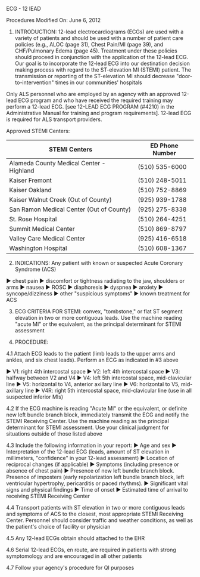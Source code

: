 ECG - 12 lEAD

Procedures
Modified On: June 6, 2012

1. INTRODUCTION: 12-lead electrocardiograms (ECGs) are used with a variety of patients and should be used with a number of patient care policies (e.g., ALOC (page 31), Chest Pain/MI (page 39), and CHF/Pulmonary Edema (page 45). Treatment under these policies should proceed in conjunction with the application of the 12-lead ECG. Our goal is to incorporate the 12-lead ECG into our destination decision making process with regard to the ST-elevation MI (STEMI) patient. The transmission or reporting of the ST-elevation MI should decrease "door-to-intervention" times in our communities' hospitals

Only ALS personnel who are employed by an agency with an approved 12-lead ECG program and who have received the required training may perform a 12-lead ECG. [see 12-LEAD ECG PROGRAM (#4210) in the Administrative Manual for training and program requirements]. 12-lead ECG is required for ALS transport providers.

Approved STEMI Centers:

| STEMI Centers | ED Phone Number |
|---------------|----------------|
| Alameda County Medical Center - Highland | (510) 535-6000 |
| Kaiser Fremont | (510) 248-5011 |
| Kaiser Oakland | (510) 752-8869 |
| Kaiser Walnut Creek (Out of County) | (925) 939-1788 |
| San Ramon Medical Center (Out of County) | (925) 275-8338 |
| St. Rose Hospital | (510) 264-4251 |
| Summit Medical Center | (510) 869-8797 |
| Valley Care Medical Center | (925) 416-6518 |
| Washington Hospital | (510) 608-1367 |

2. INDICATIONS: Any patient with known or suspected Acute Coronary Syndrome (ACS)

► chest pain
► discomfort or tightness radiating to the jaw, shoulders or arms
► nausea
► ROSC
► diaphoresis
► dyspnea
► anxiety
► syncope/dizziness
► other "suspicious symptoms"
► known treatment for ACS

3. ECG CRITERIA FOR STEMI: convex, "tombstone," or flat ST segment elevation in two or more contiguous leads. Use the machine reading "acute MI" or the equivalent, as the principal determinant for STEMI assessment

4. PROCEDURE:

4.1 Attach ECG leads to the patient (limb leads to the upper arms and ankles, and six chest leads). Perform an ECG as indicated in #3 above

► V1: right 4th intercostal space
► V2: left 4th intercostal space
► V3: halfway between V2 and V4
► V4: left 5th intercostal space, mid-clavicular line
► V5: horizontal to V4, anterior axillary line
► V6: horizontal to V5, mid-axillary line
► V4R: right 5th intercostal space, mid-clavicular line (use in all suspected inferior MIs)

4.2 If the ECG machine is reading "Acute MI" or the equivalent, or definite new left bundle branch block, immediately transmit the ECG and notify the STEMI Receiving Center. Use the machine reading as the principal determinant for STEMI assessment. Use your clinical judgment for situations outside of those listed above

4.3 Include the following information in your report:
► Age and sex
► Interpretation of the 12-lead ECG (leads, amount of ST elevation in millimeters, "confidence" in your 12-lead assessment)
► Location of reciprocal changes (if applicable)
► Symptoms (including presence or absence of chest pain)
► Presence of new left bundle branch block. Presence of imposters (early repolarization left bundle branch block, left ventricular hypertrophy, pericarditis or paced rhythms).
► Significant vital signs and physical findings
► Time of onset
► Estimated time of arrival to receiving STEMI Receiving Center

4.4 Transport patients with ST elevation in two or more contiguous leads and symptoms of ACS to the closest, most appropriate STEMI Receiving Center. Personnel should consider traffic and weather conditions, as well as the patient's choice of facility or physician

4.5 Any 12-lead ECGs obtain should attached to the EHR

4.6 Serial 12-lead ECGs, en route, are required in patients with strong symptomology and are encouraged in all other patients

4.7 Follow your agency's procedure for QI purposes





